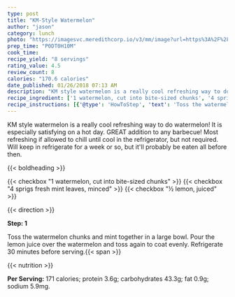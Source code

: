 ```yaml
---
type: post
title: "KM-Style Watermelon"
author: "jason"
category: lunch
photo: "https://imagesvc.meredithcorp.io/v3/mm/image?url=https%3A%2F%2Fimages.media-allrecipes.com%2Fuserphotos%2F1165344.jpg"
prep_time: "P0DT0H10M"
cook_time: 
recipe_yield: "8 servings"
rating_value: 4.5
review_count: 8
calories: "170.6 calories"
date_published: 01/26/2018 07:13 AM
description: "KM style watermelon is a really cool refreshing way to do watermelon! It is especially satisfying on a hot day. GREAT addition to any barbecue! Most refreshing if allowed to chill until cool in the refrigerator, but not required. Will keep in refrigerate for a week or so, but it'll probably be eaten all before then."
recipe_ingredient: ['1 watermelon, cut into bite-sized chunks', '4 sprigs fresh mint leaves, minced', '½ lemon, juiced']
recipe_instructions: [{'@type': 'HowToStep', 'text': 'Toss the watermelon chunks and mint together in a large bowl. Pour the lemon juice over the watermelon and toss again to coat evenly. Refrigerate 30 minutes before serving.\n'}]
---
```


KM style watermelon is a really cool refreshing way to do watermelon! It is especially satisfying on a hot day. GREAT addition to any barbecue! Most refreshing if allowed to chill until cool in the refrigerator, but not required. Will keep in refrigerate for a week or so, but it'll probably be eaten all before then. 

{{< boldheading >}}

{{< checkbox "1  watermelon, cut into bite-sized chunks" >}}
{{< checkbox "4 sprigs fresh mint leaves, minced" >}}
{{< checkbox "½  lemon, juiced" >}}


{{< direction >}}

**Step: 1**

Toss the watermelon chunks and mint together in a large bowl. Pour the lemon juice over the watermelon and toss again to coat evenly. Refrigerate 30 minutes before serving.{{< span >}}

{{< nutrition >}}

**Per Serving:** 171 calories; protein 3.6g; carbohydrates 43.3g; fat 0.9g; sodium 5.9mg.